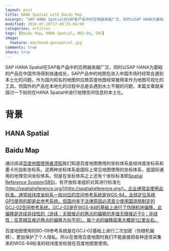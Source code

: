 ```yaml
---
layout: post
title: HANA Spatial with Baidu Map
excerpt: "SAP HANA Spatial在SAP各产品中的应用越来越广泛，同时以SAP HANA为基础的产品在中国市场得到快速成长，SAP产品中的地图在进入中国市场时经常会遇到本土化的问题。作为国内知名的地图供应商百度地图Baidu Map经常被用来作为地图可视化的工具。但国外的产品在本地化的过程中总是会遇到水土不服的问题。"
modified: 2016-07-26T17:49:25-04:00
categories: articles
tags: [Baidu Map, HANA Spatial, WGS-84, SRS]
image:
  feature: masthead-geospatial.jpg
comments: true
share: true
---
```


SAP HANA Spatial在SAP各产品中的应用越来越广泛，同时以SAP HANA为基础的产品在中国市场得到快速成长，SAP产品中的地图在进入中国市场时经常会遇到本土化的问题。作为国内知名的地图供应商百度地图经常被用来作为地图可视化的工具。但国外的产品在本地化的过程中总是会遇到水土不服的问题，本篇文章就来探讨一下如何在HANA Spatial中进行地理空间信息的本土化。

# 背景

## HANA Spatial

## Baidu Map

通过阅读[百度地图使用者须知](http://lbsyun.baidu.com/index.php?title=open/question)我们知道百度地图使用的坐标体系是经纬度坐标系和墨卡托投影坐标系。这两种坐标体系是国际上常见地图使用的坐标体系，是国际通用的地理空间坐标体系。但是在坐标体系之上还有个坐标标准即[Spatial Reference System(SRS)](https://en.wikipedia.org/wiki/Spatial_reference_system)，有开放标准组织对其进行标准化[http://spatialreference.org/](http://spatialreference.org/)，企业通常会使用此标准。通常经纬度坐标系一般对应的空间参考系统是WGS-84，全球定位系统GPS使用的即是此参考系统。但国内鉴于法律原因必须至少使用国测局制定的GCJ-02空间参考系统。GCJ-02是在WGS-84的基础上进行了伪随机地偏移，此偏移是连续非线性的（连续：无限接近的两点的偏移的差值无限接近于0；非线性：任意相互接近两点的偏移方向不同）。每个点的偏移距离大概是1公里左右。

百度地图使用的BD-09参考系统是在GCJ-02基础上进行二次加密（伪随机偏移），更加保护了个人隐私。所以在使用百度地图时我们不能直接把各种途径采集来的WGS-84标准的经纬度坐标放在百度地图里使用。



